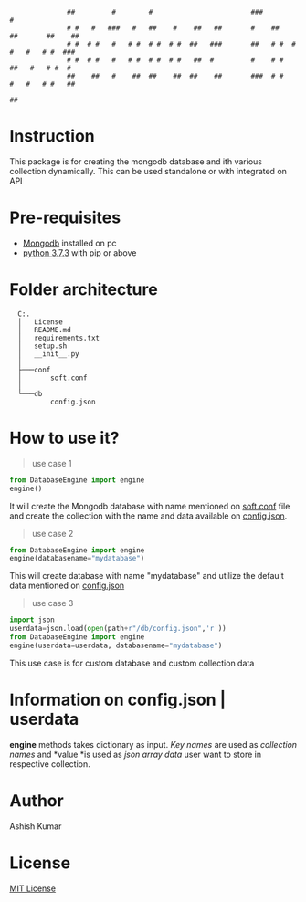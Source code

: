  
                  ##         #        #                        ###             #
                  # #   #   ###   #   ##    #    ##   ##       #    ##    ##       ##    ##
                  # #  # #   #   # #  # #  # #  ##   ###       ##   # #  # #   #   # #  ###
                  # #  # #   #   # #  # #  # #   ##  #         #    # #   ##   #   # #  #
                  ##    ##   #    ##  ##    ##  ##    ##       ###  # #    #   #   # #   ##
                                                                         ##

# Instruction
This package is for creating the mongodb database and ith various collection dynamically. This can be used standalone or with integrated on API

# Pre-requisites
-  [Mongodb](https://www.mongodb.com/try/download/community) installed on pc
-  [python 3.7.3](https://www.python.org/downloads/release/python-373/) with pip or above

# Folder architecture

      C:.
      │   License
      │   README.md
      │   requirements.txt
      │   setup.sh
      │   __init__.py
      │
      ├───conf
      │       soft.conf
      │
      └───db
              config.json

# How to use it?

> use case 1
```python
from DatabaseEngine import engine 
engine()
```
It will create the Mongodb database with name mentioned on [soft.conf]([./conf/soft.conf](https://github.com/ashishcssom/MongodbDatabaseEngine/blob/main/conf/soft.conf)) file and create the collection with the name and data available on [config.json]([./db/config.jso](https://github.com/ashishcssom/MongodbDatabaseEngine/blob/main/db/config.json)n).

> use case 2
```python
from DatabaseEngine import engine 
engine(databasename="mydatabase")
```
This will create database with name "mydatabase" and utilize the default data mentioned on [config.json]([./db/config.json](https://github.com/ashishcssom/MongodbDatabaseEngine/blob/main/db/config.json))

> use case 3
```python
import json
userdata=json.load(open(path+r"/db/config.json",'r'))
from DatabaseEngine import engine 
engine(userdata=userdata, databasename="mydatabase")
```
This use case is for custom database and custom collection data

# Information on config.json | userdata
**engine** methods takes dictionary as input. *Key names* are used as *collection names* and *value *is used as *json array data* user want to store in respective collection.

# Author
   Ashish Kumar
# License
[MIT License]([./LICENSE](https://github.com/ashishcssom/MongodbDatabaseEngine/blob/main/LICENSE))

